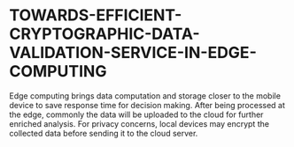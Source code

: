 # TOWARDS-EFFICIENT-CRYPTOGRAPHIC-DATA-VALIDATION-SERVICE-IN-EDGE-COMPUTING
Edge computing brings data computation and storage closer to the mobile device to  save response time for decision making. After being processed at the edge, commonly  the data will be uploaded to the cloud for further enriched analysis. For privacy  concerns, local devices may encrypt the collected data before sending it to the cloud  server. 
